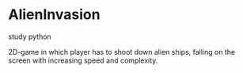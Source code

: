 # AlienInvasion
study python

2D-game in which player has to shoot down alien ships, falling on the screen with increasing speed and complexity.

